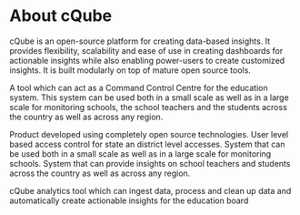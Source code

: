 # About cQube

cQube is an open-source platform for creating data-based insights. It provides flexibility, scalability and ease of use in creating dashboards for actionable insights while also enabling power-users to create customized insights. It is built modularly on top of mature open source tools.

A tool which can act as a Command Control Centre for the education system.  This system can be used both in a small scale as well as in a large scale for monitoring schools, the school teachers and the students across the country as well as across any region.

Product developed using completely open source technologies. User level based access control for state an district level accesses. System that can be used both in a small scale as well as in a large scale for monitoring schools. System that can provide insights on school teachers and students across the country as well as across any region.

cQube analytics tool which can ingest data, process and clean up data and automatically create actionable insights for the education board

